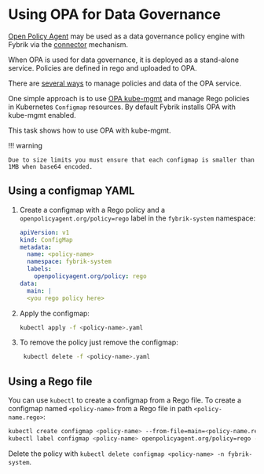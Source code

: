 # Using OPA for Data Governance
[Open Policy Agent](https://www.openpolicyagent.org/) may be used as a data governance policy engine with Fybrik via the [connector](https://fybrik.io/dev/concepts/connectors/) mechanism.

When OPA is used for data governance, it is deployed as a stand-alone service.  Policies are defined in rego and uploaded to OPA.

There are [several ways](https://www.openpolicyagent.org/docs/latest/management/) to manage policies and data of the OPA service. 

One simple approach is to use [OPA kube-mgmt](https://github.com/open-policy-agent/kube-mgmt) and manage Rego policies in Kubernetes `Configmap` resources. By default Fybrik installs OPA with kube-mgmt enabled. 

This task shows how to use OPA with kube-mgmt.

!!! warning 
    
    Due to size limits you must ensure that each configmap is smaller than 1MB when base64 encoded.

## Using a configmap YAML

1. Create a configmap with a Rego policy and a `openpolicyagent.org/policy=rego` label in the `fybrik-system` namespace:
    ```yaml
    apiVersion: v1
    kind: ConfigMap
    metadata:
      name: <policy-name>
      namespace: fybrik-system
      labels:
        openpolicyagent.org/policy: rego
    data:
      main: |
      <you rego policy here>
    ```
1. Apply the configmap:
    ```bash
    kubectl apply -f <policy-name>.yaml
    ```
1. To remove the policy just remove the configmap:
   ```bash
    kubectl delete -f <policy-name>.yaml
   ```

## Using a Rego file

You can use `kubectl` to create a configmap from a Rego file. To create a configmap named `<policy-name>` from a Rego file in path `<policy-name.rego>`:

```bash
kubectl create configmap <policy-name> --from-file=main=<policy-name.rego> -n fybrik-system
kubectl label configmap <policy-name> openpolicyagent.org/policy=rego -n fybrik-system
```

Delete the policy with `kubectl delete configmap <policy-name> -n fybrik-system`.
